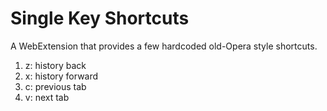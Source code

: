 Single Key Shortcuts
========

A WebExtension that provides a few hardcoded old-Opera style shortcuts.

1. z: history back
1. x: history forward
1. c: previous tab
1. v: next tab
